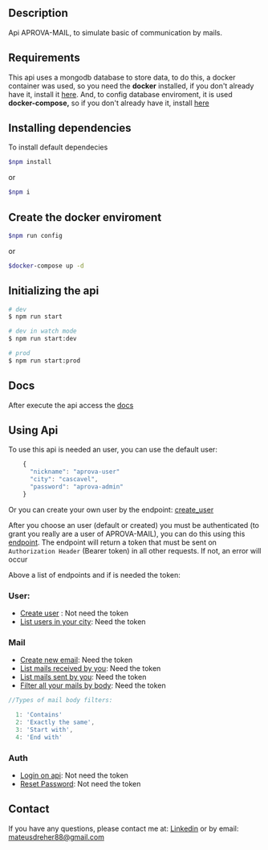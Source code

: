 ## Description

Api APROVA-MAIL, to simulate basic of communication by mails.

## Requirements

This api uses a mongodb database to store data, to do this, a docker container was used, so you need the **docker** installed, if you don't already have it, install it [here](https://docs.docker.com/get-docker/).
And, to config database enviroment, it is used **docker-compose,** so if you don't already have it, install [here](https://docs.docker.com/compose/install/)

## Installing dependencies

To install default dependecies

``` bash
$npm install
```

or

``` bash
$npm i
```

## Create the docker enviroment

``` bash
$npm run config
```

or

``` bash
$docker-compose up -d
```

## Initializing the api

``` bash
# dev
$ npm run start

# dev in watch mode
$ npm run start:dev

# prod
$ npm run start:prod
```

## Docs

After execute the api access the [docs](http://localhost:3000/docs)

## Using Api

To use this api is needed an user, you can use the default user:

``` javascript
    {
      "nickname": "aprova-user"
      "city": "cascavel",
      "password": "aprova-admin"
    }
```

Or you can create your own user by the endpoint:
[create\_user](http://localhost:3000/docs/#/user/UserController_create)

After you choose an user (default or created) you must be authenticated (to grant you really are a user of APROVA-MAIL), you can do this using this [endpoint](http://localhost:3000/docs/#/auth/AuthController_auth).
The endpoint will return a token that must be sent on `Authorization Header` (Bearer token) in all other requests. If not, an error will occur

Above a list of endpoints and if is needed the token:

### User:

* [Create user](http://localhost:3000/docs/#/user/UserController_create) : Not need the token
* [List users in your city](http://localhost:3000/docs/#/user/UserController_listByCity): Need the token

### Mail

* [Create new email](http://localhost:3000/docs/#/mail/MailController_create): Need the token
* [List mails received by you](http://localhost:3000/docs/#/mail/MailController_listMyReceived): Need the token
* [List mails sent by you](http://localhost:3000/docs/#/mail/MailController_listMySent): Need the token
* [Filter all your mails by body](http://localhost:3000/docs/#/mail/MailController_filterBody): Need the token

``` javascript
//Types of mail body filters:

  1: 'Contains'
  2: 'Exactly the same',
  3: 'Start with',
  4: 'End with'
```

### Auth

* [Login on api](http://localhost:3000/docs/#/auth/AuthController_auth): Not need the token
* [Reset Password](http://localhost:3000/docs/#/auth/AuthController_forgetPassword): Not need the token

## Contact

If you have any questions, please contact me at:
[Linkedin](https://www.linkedin.com/in/mateus-dreher-3bab65140/)
or by email: mateusdreher88@gmail.com